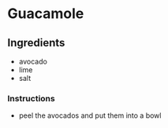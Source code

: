 # Guacamole
## Ingredients
* avocado
* lime
* salt
### Instructions
* peel the avocados and put them into a bowl
